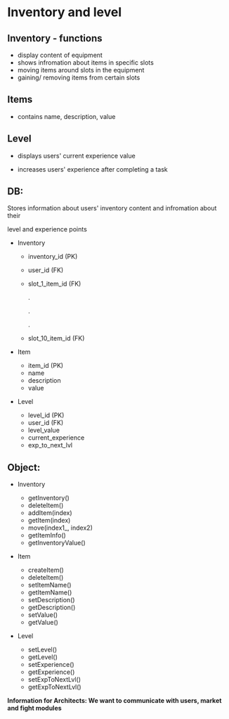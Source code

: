 # Inventory and level

## Inventory - functions

- display content of equipment
- shows infromation about items in specific slots
- moving items around slots in the equipment
- gaining/ removing items from certain slots

## Items

- contains name, description, value

## Level

- displays users' current experience value

- increases users' experience after completing a task

## DB:

Stores information about users' inventory content and infromation about their

level and experience points

- Inventory

  - inventory_id (PK)
  - user_id (FK)
  - slot_1_item_id (FK)

    .

    .

    .

  - slot_10_item_id (FK)

- Item

  - item_id (PK)
  - name
  - description
  - value

- Level

  - level_id (PK)
  - user_id (FK)
  - level_value
  - current_experience
  - exp_to_next_lvl

## Object:

- Inventory

  - getInventory()
  - deleteItem()
  - addItem(index)
  - getItem(index)
  - move(index1\_, index2)
  - getItemInfo()
  - getInventoryValue()

- Item

  - createItem()
  - deleteItem()
  - setItemName()
  - getItemName()
  - setDescription()
  - getDescription()
  - setValue()
  - getValue()

- Level

  - setLevel()
  - getLevel()
  - setExperience()
  - getExperience()
  - setExpToNextLvl()
  - getExpToNextLvl()

**Information for Architects: We want to communicate with users, market and fight modules**
